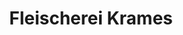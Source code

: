 ---
title: "Fleischerei Krames"
url: /wolkersdorf-im-weinviertel/fleischerei-krames/
shop: Metzgerei
---